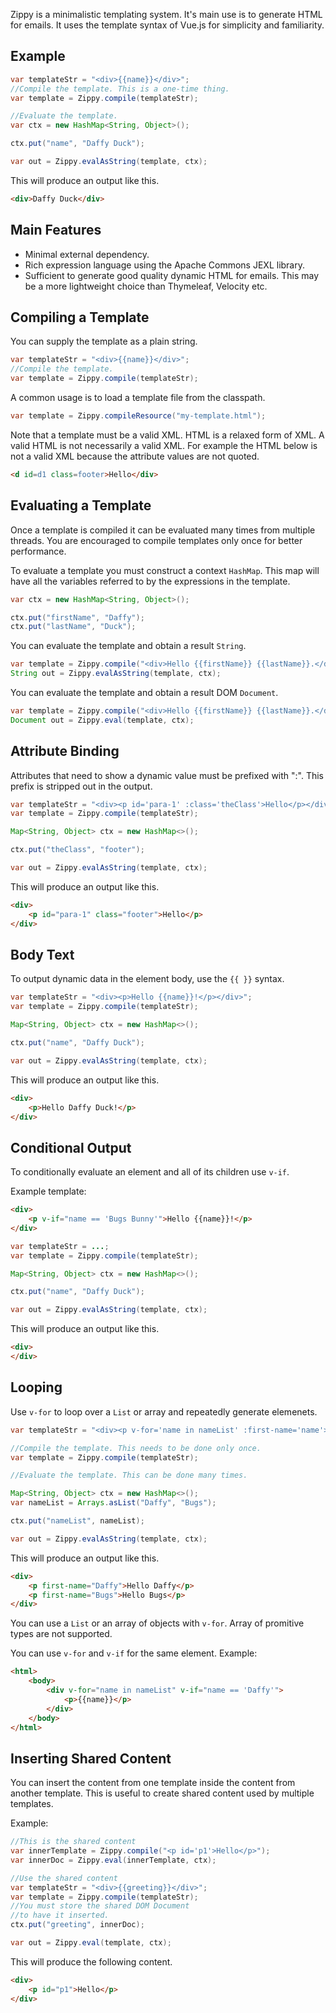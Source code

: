 Zippy is a minimalistic templating system. It's main use is to generate HTML for emails. It uses
the template syntax of Vue.js for simplicity and familiarity.

## Example

```java
var templateStr = "<div>{{name}}</div>";
//Compile the template. This is a one-time thing.
var template = Zippy.compile(templateStr);

//Evaluate the template.
var ctx = new HashMap<String, Object>();

ctx.put("name", "Daffy Duck");

var out = Zippy.evalAsString(template, ctx);
```

This will produce an output like this.

```html
<div>Daffy Duck</div>
```

## Main Features

- Minimal external dependency.
- Rich expression language using the Apache Commons JEXL library.
- Sufficient to generate good quality dynamic HTML for emails. This may be a more
lightweight choice than Thymeleaf, Velocity etc.

## Compiling a Template
You can supply the template as a plain string.

```java
var templateStr = "<div>{{name}}</div>";
//Compile the template.
var template = Zippy.compile(templateStr);
```

A common usage is to load a template file from the classpath.

```java
var template = Zippy.compileResource("my-template.html");
```

Note that a template must be a valid XML. HTML is a relaxed form of XML. A valid HTML is not necessarily a valid XML. For example the HTML below is not a valid XML because the attribute values are not quoted.

```html
<d id=d1 class=footer>Hello</div>
```

## Evaluating a Template
Once a template is compiled it can be evaluated many times from multiple threads. You are encouraged to compile templates only once for better performance.

To evaluate a template you must construct a context ``HashMap``. This map will have all the variables referred to by the expressions in the template.

```java
var ctx = new HashMap<String, Object>();

ctx.put("firstName", "Daffy");
ctx.put("lastName", "Duck");
```

You can evaluate the template and obtain a result ``String``.

```java
var template = Zippy.compile("<div>Hello {{firstName}} {{lastName}}.</div>");
String out = Zippy.evalAsString(template, ctx);
```

You can evaluate the template and obtain a result DOM ``Document``.

```java
var template = Zippy.compile("<div>Hello {{firstName}} {{lastName}}.</div>");
Document out = Zippy.eval(template, ctx);
```

## Attribute Binding
Attributes that need to show a dynamic value must be prefixed with ":". This prefix is stripped out in the output.

```java
var templateStr = "<div><p id='para-1' :class='theClass'>Hello</p></div>";
var template = Zippy.compile(templateStr);

Map<String, Object> ctx = new HashMap<>();

ctx.put("theClass", "footer");

var out = Zippy.evalAsString(template, ctx);
```

This will produce an output like this.

```html
<div>
    <p id="para-1" class="footer">Hello</p>
</div>
```

## Body Text
To output dynamic data in the element body, use the ``{{ }}`` syntax.

```java
var templateStr = "<div><p>Hello {{name}}!</p></div>";
var template = Zippy.compile(templateStr);

Map<String, Object> ctx = new HashMap<>();

ctx.put("name", "Daffy Duck");

var out = Zippy.evalAsString(template, ctx);
```

This will produce an output like this.

```html
<div>
    <p>Hello Daffy Duck!</p>
</div>
```

## Conditional Output
To conditionally evaluate an element and all of its children use ``v-if``.

Example template:

```html
<div>
    <p v-if="name == 'Bugs Bunny'">Hello {{name}}!</p>
</div>
```

```java
var templateStr = ...;
var template = Zippy.compile(templateStr);

Map<String, Object> ctx = new HashMap<>();

ctx.put("name", "Daffy Duck");

var out = Zippy.evalAsString(template, ctx);
```

This will produce an output like this.

```html
<div>
</div>
```

## Looping

Use ``v-for`` to loop over a ``List`` or array and repeatedly generate elemenets.


```java
var templateStr = "<div><p v-for='name in nameList' :first-name='name'>Hello {{name}}</p></div>";

//Compile the template. This needs to be done only once.
var template = Zippy.compile(templateStr);

//Evaluate the template. This can be done many times.

Map<String, Object> ctx = new HashMap<>();
var nameList = Arrays.asList("Daffy", "Bugs");

ctx.put("nameList", nameList);

var out = Zippy.evalAsString(template, ctx);
```

This will produce an output like this.

```html
<div>
    <p first-name="Daffy">Hello Daffy</p>
    <p first-name="Bugs">Hello Bugs</p>
</div>
```

You can use a ``List`` or an array of objects with ``v-for``. Array of promitive types are not
supported.

You can use ``v-for`` and ``v-if`` for the same element. Example:

```html
<html>
    <body>
        <div v-for="name in nameList" v-if="name == 'Daffy'">
            <p>{{name}}</p>
        </div>
    </body>
</html>
```

## Inserting Shared Content
You can insert the content from one template inside the content from another template. This is useful to create shared content used by multiple templates.

Example:

```java
//This is the shared content
var innerTemplate = Zippy.compile("<p id='p1'>Hello</p>");
var innerDoc = Zippy.eval(innerTemplate, ctx);

//Use the shared content
var templateStr = "<div>{{greeting}}</div>";
var template = Zippy.compile(templateStr);
//You must store the shared DOM Document
//to have it inserted.
ctx.put("greeting", innerDoc);

var out = Zippy.eval(template, ctx);
```

This will produce the following content.

```html
<div>
    <p id="p1">Hello</p>
</div>
```
